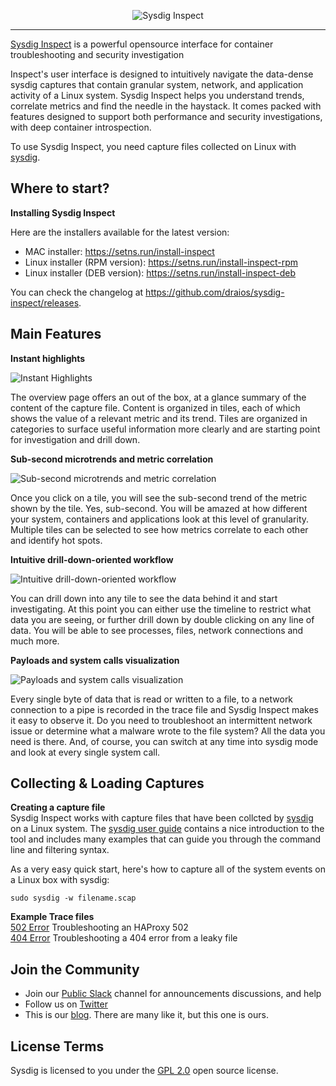 <p align="center">
  <img src="/public/assets/images/sysdig-inspect-logo-color-620x96.png" alt="Sysdig Inspect" />
</p>

---

[Sysdig Inspect](https://sysdig.com/blog/sysdig-inspect) is a powerful opensource interface for container troubleshooting and security investigation

Inspect's user interface is designed to intuitively navigate the data-dense sysdig captures that contain granular system, network, and application activity of a Linux system. Sysdig Inspect helps you understand trends, correlate metrics and find the needle in the haystack. It comes packed with features designed to support both performance and security investigations, with deep container introspection.

To use Sysdig Inspect, you need capture files collected on Linux with [sysdig](https://github.com/draios/sysdig).

Where to start?
---

**Installing Sysdig Inspect**  

Here are the installers available for the latest version:

* MAC installer: https://setns.run/install-inspect
* Linux installer (RPM version): https://setns.run/install-inspect-rpm
* Linux installer (DEB version): https://setns.run/install-inspect-deb

You can check the changelog at https://github.com/draios/sysdig-inspect/releases.


Main Features
---
**Instant highlights**  

![Instant Highlights](/assets/screenshots/Sysdig-Inspect-1.png)

The overview page offers an out of the box, at a glance summary of the content of the capture file. Content is organized in tiles, each of which shows the value of a relevant metric and its trend. Tiles are organized in categories to surface useful information more clearly and are starting point for investigation and drill down.

**Sub-second microtrends and metric correlation**  

![Sub-second microtrends and metric correlation](/assets/screenshots/Sysdig-Inspect-2.png)

Once you click on a tile, you will see the sub-second trend of the metric shown by the tile. Yes, sub-second. You will be amazed at how different your system, containers and applications look at this level of granularity.  Multiple tiles can be selected to see how metrics correlate to each other and identify hot spots.

**Intuitive drill-down-oriented workflow**  

![Intuitive drill-down-oriented workflow](/assets/screenshots/Sysdig-Inspect-3.png)

You can drill down into any tile to see the data behind it and start investigating. At this point you can either use the timeline to restrict what data you are seeing, or further drill down by double clicking on any line of data. You will be able to see processes, files, network connections and much more.

**Payloads and system calls visualization**

![Payloads and system calls visualization](/assets/screenshots/Sysdig-Inspect-4.png)

Every single byte of data that is read or written to a file, to a network connection to a pipe is recorded in the trace file and Sysdig Inspect makes it easy to observe it. Do you need to troubleshoot an intermittent network issue or determine what a malware wrote to the file system? All the data you need is there. And, of course, you can switch at any time into sysdig mode and look at every single system call.

Collecting & Loading Captures
---
**Creating a capture file**  
Sysdig Inspect works with capture files that have been collcted by [sysdig](https://github.com/draios/sysdig) on a Linux system. The [sysdig user guide](https://github.com/draios/sysdig/wiki/Sysdig-User-Guide) contains a nice introduction to the tool and includes many examples that can guide you through the command line and filtering syntax. 

As a very easy quick start, here's how to capture all of the system events on a Linux box with sysdig:

`sudo sysdig -w filename.scap`

**Example Trace files**  
[502 Error](https://github.com/draios/sysdig-inspect/blob/master/tests/502error.scap) Troubleshooting an HAProxy 502  
[404 Error](https://github.com/draios/sysdig-inspect/blob/master/tests/404Error.scap) Troubleshooting a 404 error from a leaky file  

Join the Community
---

* Join our [Public Slack](https://slack.sysdig.com) channel for announcements discussions, and help
* Follow us on [Twitter](https://twitter.com/sysdig)
* This is our [blog](https://sysdig.com/blog/sysdig-inspect). There are many like it, but this one is ours.

License Terms
---
Sysdig is licensed to you under the [GPL 2.0](https://github.com/draios/sysdig/blob/dev/COPYING) open source license.
